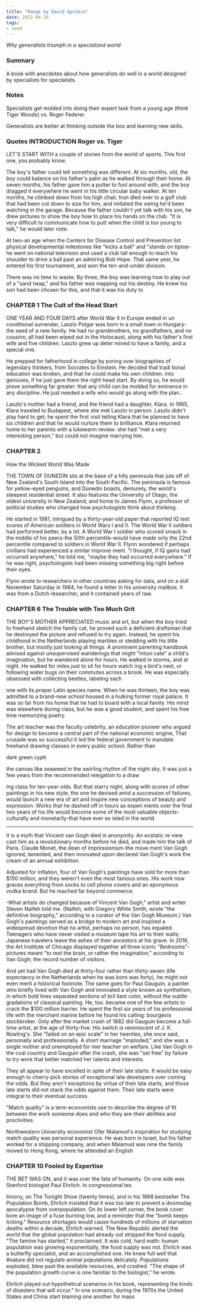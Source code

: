 ```yaml
---
title: "Range by David Epstein"
date: 2022-04-26
tags:
- seed
---
```


*Why generalists triumph in a specialized world*

### Summary
A book with anecdotes about how generalists do well in a world designed by specialists for specialists. 

### Notes
Specialists get molded into doing their expert task from a young age (think Tiger Woods) vs. Roger Federer. 

Generalists are better at thinking outside the box and learning new skills. 

### Quotes INTRODUCTION Roger vs. Tiger

LET'S START WITH a couple of stories from the world of sports. This first one, you probably know.

The boy's father could tell something was different. At six months. old, the boy could balance on his father's palm as he walked through their home. At seven months, his father gave him a putter to fool around with, and the boy dragged it everywhere he went in his little circular baby walker. At ten months, he climbed down from his high chair, trun dled over to a golf club that had been cut down to size for him, and imitated the swing he'd been watching in the garage. Because the father couldn't yet talk with his son, he drew pictures to show the boy how to place his hands on the club. "It is very difficult to communicate how to putt when the child is too young to talk," he would later note.

At two-an age when the Centers for Disease Control and Prevention list physical developmental milestones like "kicks a ball" and "stands on tiptoe-he went on national television and used a club tall enough to reach his shoulder to drive a ball past an admiring Bob Hope. That same year, he entered his first tournament, and won the ten-and-under division.

There was no time to waste. By three, the boy was learning how to play out of a "sand twap," and his father was mapping out his destiny. He knew his son had been chosen for this, and that it was his duty to

### CHAPTER 1 The Cult of the Head Start

ONE YEAR AND FOUR DAYS after World War II in Europe ended in un conditional surrender, Laszlo Polgar was born in a small town in Hungary-the seed of a new family. He had no grandmothers, no grandfathers, and no cousins; all had been wiped out in the Holocaust, along with his father's first wife and five children. Laszlo grew up deter mined to have a family, and a special one.

He prepped for fatherhood in college by poring over biographies of legendary thinkers, from Socrates to Einstein. He decided that tradi tional education was broken, and that he could make his own children. into geniuses, if he just gave them the right head start. By doing so, he would prove something far greater: that any child can be molded for eminence in any discipline. He just needed a wife who would go along with the plan..

Laszlo's mother had a friend, and the friend had a daughter, Klara. In 1965, Klara traveled to Budapest, where she met Laszlo in person. Laszlo didn't play hard to get; he spent the first visit telling Klara that he planned to have six children and that he would nurture them to brilliance. Klara returned home to her parents with a lukewarm review: she had "met a very interesting person," but could not imagine marrying him.

### CHAPTER 2

How the Wicked World Was Made

THE TOWN OF DUNEDIN sits at the base of a hilly peninsula that juts off of New Zealand's South Island into the South Pacific. The peninsula is famous for yellow-eyed penguins, and Dunedin boasts, demurely, the world's steepest residential street. It also features the University of Otago, the oldest university in New Zealand, and home to James Flynn, a professor of political studies who changed how psychologists think about thinking.

He started in 1981, intrigued by a thirty-year-old paper that reported IQ test scores of American soldiers in World Wars I and II. The World War II soldiers had performed better, by a lot. A World War I soldier who scored smack in the middle of his peers-the 50th percentile-would have made only the 22nd percentile compared to soldiers in World War II. Flynn wondered if perhaps civilians had experienced a similar improve ment. "I thought, if IQ gains had occurred anywhere," he told me, "maybe they had occurred everywhere." If he was right, psychologists had been missing something big right before their eyes.

Flynn wrote to researchers in other countries asking for data, and on a dull November Saturday in 1984, he found a letter in his university mailbox. It was from a Dutch researcher, and it contained years of raw. 

### CHAPTER 6 The Trouble with Too Much Grit

THE BOY'S MOTHER APPRECIATED music and art, but when the boy tried to freehand sketch the family cat, he proved such a deficient draftsman that he destroyed the picture and refused to try again. Instead, he spent his childhood in the Netherlands playing marbles or sledding with his little brother, but mostly just looking at things. A prominent parenting handbook advised against unsupervised wanderings that might "intoxi cate" a child's imagination, but he wandered alone for hours. He walked in storms, and at night. He walked for miles just to sit for hours watch ing a bird's nest, or following water bugs on their commutes across a brook. He was especially obsessed with collecting beetles, labeling each

one with its proper Latin species name. When he was thirteen, the boy was admitted to a brand-new school housed in a hulking former royal palace. It was so far from his home that he had to board with a local family. His mind was elsewhere during class, but he was a good student, and spent his free time memorizing poetry.

The art teacher was the faculty celebrity, an education pioneer who argued for design to become a central part of the national economic engine, That crusade was so successful it led the federal government to mandate freehand drawing classes in every public school. Rather than

dark green cyph

the canvas like seaweed in the swirling rhythm of the night sky. It was just a few years from the recommended relegation to a draw

ing class for ten-year-olds. But that starry night, along with scores of other paintings in his new style, the one he devised amid a succession of failures, would launch a new era of art and inspire new conceptions of beauty and expression. Works that he dashed off in hours as experi ments over the final two years of his life would become some of the most valuable objects-culturally and monetarily-that have ever ex isted in the world.

------

It is a myth that Vincent van Gogh died in anonymity. An ecstatic re view cast him as a revolutionary months before he died, and made him the talk of Paris. Claude Monet, the dean of impressionism-the move ment Van Gogh ignored, lamented, and then innovated upon-declared Van Gogh's work the cream of an annual exhibition.

Adjusted for inflation, four of Van Gogh's paintings have sold for more than $100 million, and they weren't even the most famous ones. His work now graces everything from socks to cell phone covers and an eponymous vodka brand. But he reached far beyond commerce.

-What artists do changed because of Vincent Van Gogh," artist and writer Steven Naifeh told me. (Naifeh, with Gregory White Smith, wrote "the definitive biography," according to a curator of the Van Gogh Museum.) Van Gogh's paintings served as a bridge to modern art and inspired a widespread devotion that no artist, perhaps no person, has equaled. Teenagers who have never visited a museum tape his art to their walls; Japanese travelers leave the ashes of their ancestors at his grave. In 2016, the Art Institute of Chicago displayed together all three iconic "Bedrooms"-pictures meant "to rest the brain, or rather the imagination," according to Van Gogh; the record number of visitors. 

And yet had Van Gogh died at thirty-four rather than thirty-seven (life expectancy in the Netherlands when he was born was forty), he might not even merit a historical footnote. The same goes for Paul Gauguin, a painter who briefly lived with Van Gogh and innovated a style known as synthetism, in which bold lines separated sections of bril liant color, without the subtle gradations of classical painting. He, too. became one of the few artists to crack the $100 million barrier. He spent the first six years of his professional life with the merchant marine before he found his calling: bourgeois stockbroker. Only after the market crash of 1882 did Gauguin become a full-time artist, at the age of thirty-five. His switch is reminiscent of J. K. Rowling's. She "failed on an epic scale" in her twenties, she once said, personally and professionally. A short marriage "imploded," and she was a single mother and unemployed for mer teacher on welfare. Like Van Gogh in the coal country and Gauguin after the crash, she was "set free" by failure to try work that better matched her talents and interests.

They all appear to have excelled in spite of their late starts. It would be easy enough to cherry-pick stories of exceptional late developers over coming the odds. But they aren't exceptions by virtue of their late starts, and those late starts did not stack the odds against them. Their late starts were integral to their eventual success.

"Match quality" is a term economists use to describe the degree of fit between the work someone does and who they are-their abilities and proclivities.

Northwestern University economist Ofer Malamud's inspiration for studying match quality was personal experience. He was born in Israel, but his father worked for a shipping company, and when Malamud was nine the family moved to Hong Kong, where he attended an English

### CHAPTER 10 Fooled by Expertise

THE BET WAS ON, and it was over the fate of humanity. On one side was Stanford biologist Paul Ehrlich. In congressional tes

timony, on The Tonight Show (twenty times), and in his 1968 bestseller The Population Bomb, Ehrlich insisted that it was too late to prevent a doomsday apocalypse from overpopulation. On its lower left corner, the book cover bore an image of a fuse burning low, and a reminder that the "bomb keeps ticking." Resource shortages would cause hundreds of millions of starvation deaths within a decade, Ehrlich warned. The New Republic alerted the world that the global population had already out stripped the food supply. "The famine has started," it proclaimed. It was cold, hard math: human population was growing exponentially, the food supply was not. Ehrlich was a butterfly specialist, and an accomplished one. He knew full well that #nature did not regulate animal populations delicately. Populations exploded, blew past the available resources, and crashed. "The shape of the population growth curve is one familiar to the biologist," he wrote.

Ehrlich played out hypothetical scenarios in his book, representing the kinds of disasters that will occur." In one scenario, during the 1970s the United States and China start blaming one another for mass